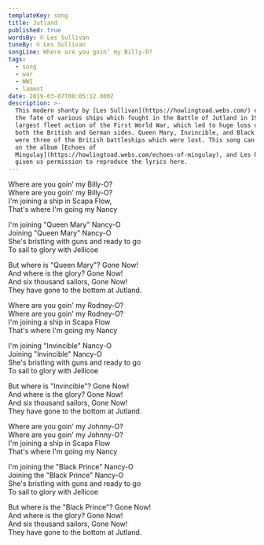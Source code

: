 ```yaml
---
templateKey: song
title: Jutland
published: true
wordsBy: © Les Sullivan
tuneBy: © Les Sullivan
songLine: Where are you goin’ my Billy-O?
tags:
  - song
  - war
  - WWI
  - lament
date: 2019-03-07T08:05:12.000Z
description: >-
  This modern shanty by [Les Sullivan](https://howlingtoad.webs.com/) explores
  the fate of various ships which fought in the Battle of Jutland in 1916, the
  largest fleet action of the First World War, which led to huge loss of life on
  both the British and German sides. Queen Mary, Invincible, and Black Prince
  were three of the British battleships which were lost. This song can be found
  on the album [Echoes of
  Mingulay](https://howlingtoad.webs.com/echoes-of-mingulay), and Les has kindly
  given us permission to reproduce the lyrics here.
---
```

Where are you goin' my Billy-O?\
Where are you goin' my Billy-O?\
I'm joining a ship in Scapa Flow,\
That's where I'm going my Nancy

I'm joining "Queen Mary" Nancy-O\
Joining "Queen Mary" Nancy-O\
She's bristling with guns and ready to go\
To sail to glory with Jellicoe

But where is "Queen Mary"? Gone Now!\
And where is the glory? Gone Now!\
And six thousand sailors, Gone Now!\
They have gone to the bottom at Jutland.

Where are you goin' my Rodney-O?\
Where are you goin' my Rodney-O?\
I'm joining a ship in Scapa Flow\
That's where I'm going my Nancy

I'm joining "Invincible" Nancy-O\
Joining "Invincible" Nancy-O\
She's bristling with guns and ready to go\
To sail to glory with Jellicoe

But where is "Invincible"? Gone Now!\
And where is the glory? Gone Now!\
And six thousand sailors, Gone Now!\
They have gone to the bottom at Jutland.

Where are you goin' my Johnny-O?\
Where are you goin' my Johnny-O?\
I'm joining a ship in Scapa Flow\
That's where I'm going my Nancy

I'm joining the "Black Prince" Nancy-O\
Joining the "Black Prince" Nancy-O\
She's bristling with guns and ready to go\
To sail to glory with Jellicoe

But where is the "Black Prince"? Gone Now!\
And where is the glory? Gone Now!\
And six thousand sailors, Gone Now!\
They have gone to the bottom at Jutland.
